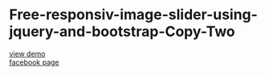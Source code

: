 # Free-responsiv-image-slider-using-jquery-and-bootstrap-Copy-Two
<a href="http://webi4u.com/web/article/Free-responsiv-image-slider-using-jquery-and-bootstrap-Copy-Two/page/0">view demo</a></br>
<a href="https://www.facebook.com/Webi4u-670245179977567">facebook page</a>
